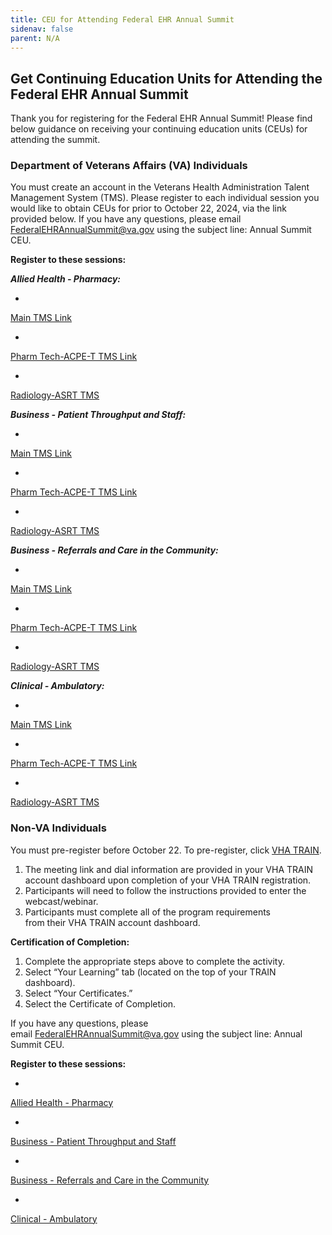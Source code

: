```yaml
---
title: CEU for Attending Federal EHR Annual Summit
sidenav: false
parent: N/A
---
```

## Get Continuing Education Units for Attending the Federal EHR Annual Summit

Thank you for registering for the Federal EHR Annual Summit! Please find below guidance on receiving your continuing education units (CEUs) for attending the summit. 

### Department of Veterans Affairs (VA) Individuals

You must create an account in the Veterans Health Administration Talent Management System (TMS). Please register to each individual session you would like to obtain CEUs for prior to October 22, 2024, via the link provided below. If you have any questions, please email [FederalEHRAnnualSummit@va.gov](FederalEHRAnnualSummit@va.gov) using the subject line: Annual Summit CEU.

**Register to these sessions:**

***Allied Health - Pharmacy:***

- 


[Main TMS Link](https://gcc02.safelinks.protection.outlook.com/?url=https%3A%2F%2Fhcm03.ns2cloud.com%2Fsf%2Flearning%3FdestUrl%3Dhttps%253a%252f%252fva-hcm03.ns2cloud.com%252flearning%252fuser%252fdeeplink_redirect.jsp%253flinkId%253dITEM_DETAILS%2526componentID%253d131013759%2526componentTypeID%253dVA%2526revisionDate%253d1722312000000%2526fromSF%253dY%26company%3DVAHCM03&data=05%7C02%7C%7C639b5a2e78e74476d79608dcc2e6fd85%7Ce95f1b23abaf45ee821db7ab251ab3bf%7C0%7C0%7C638599544580232385%7CUnknown%7CTWFpbGZsb3d8eyJWIjoiMC4wLjAwMDAiLCJQIjoiV2luMzIiLCJBTiI6Ik1haWwiLCJXVCI6Mn0%3D%7C0%7C%7C%7C&sdata=SSh0tRCauJXS57Xps582u0bZeeM2oPxvqn%2Fn%2BFBr%2F9g%3D&reserved=0)

- 


[Pharm Tech-ACPE-T TMS Link](https://gcc02.safelinks.protection.outlook.com/?url=https%3A%2F%2Fhcm03.ns2cloud.com%2Fsf%2Flearning%3FdestUrl%3Dhttps%253a%252f%252fva-hcm03.ns2cloud.com%252flearning%252fuser%252fdeeplink_redirect.jsp%253flinkId%253dITEM_DETAILS%2526componentID%253d131013817%2526componentTypeID%253dVA%2526revisionDate%253d1722830400000%2526fromSF%253dY%26company%3DVAHCM03&data=05%7C02%7C%7C639b5a2e78e74476d79608dcc2e6fd85%7Ce95f1b23abaf45ee821db7ab251ab3bf%7C0%7C0%7C638599544580244720%7CUnknown%7CTWFpbGZsb3d8eyJWIjoiMC4wLjAwMDAiLCJQIjoiV2luMzIiLCJBTiI6Ik1haWwiLCJXVCI6Mn0%3D%7C0%7C%7C%7C&sdata=jP%2BOD17lI%2FSUUkpO2lKkmIVr%2FxL1Onf5Lo2HEUJoHTc%3D&reserved=0)

- 


[Radiology-ASRT TMS](https://www.fehrm.gov/radiology-allied-health-pharmacy-asrt-tms/)

***Business - Patient Throughput and Staff:***

- 


[Main TMS Link](https://gcc02.safelinks.protection.outlook.com/?url=https%3A%2F%2Fhcm03.ns2cloud.com%2Fsf%2Flearning%3FdestUrl%3Dhttps%253a%252f%252fva-hcm03.ns2cloud.com%252flearning%252fuser%252fdeeplink_redirect.jsp%253flinkId%253dITEM_DETAILS%2526componentID%253d131013777%2526componentTypeID%253dVA%2526revisionDate%253d1722398400000%2526fromSF%253dY%26company%3DVAHCM03&data=05%7C02%7C%7C46337deb88bd4d119a3508dccd00fc96%7Ce95f1b23abaf45ee821db7ab251ab3bf%7C0%7C0%7C638610651321295053%7CUnknown%7CTWFpbGZsb3d8eyJWIjoiMC4wLjAwMDAiLCJQIjoiV2luMzIiLCJBTiI6Ik1haWwiLCJXVCI6Mn0%3D%7C0%7C%7C%7C&sdata=7Yf%2FA8mbSzaGOlFZpds5BFsY3FzpoDyXOdtaBPSOPew%3D&reserved=0)

- 


[Pharm Tech-ACPE-T TMS Link](https://gcc02.safelinks.protection.outlook.com/?url=https%3A%2F%2Fhcm03.ns2cloud.com%2Fsf%2Flearning%3FdestUrl%3Dhttps%253a%252f%252fva-hcm03.ns2cloud.com%252flearning%252fuser%252fdeeplink_redirect.jsp%253flinkId%253dITEM_DETAILS%2526componentID%253d131013819%2526componentTypeID%253dVA%2526revisionDate%253d1722830400000%2526fromSF%253dY%26company%3DVAHCM03&data=05%7C02%7C%7C46337deb88bd4d119a3508dccd00fc96%7Ce95f1b23abaf45ee821db7ab251ab3bf%7C0%7C0%7C638610651321308676%7CUnknown%7CTWFpbGZsb3d8eyJWIjoiMC4wLjAwMDAiLCJQIjoiV2luMzIiLCJBTiI6Ik1haWwiLCJXVCI6Mn0%3D%7C0%7C%7C%7C&sdata=e1Nff2M16qql5VIrF7DOGRgMbTLhEhOG%2BROWCQ%2BPueo%3D&reserved=0)

- 


[Radiology-ASRT TMS](https://www.fehrm.gov/radiology-business-patient-throughput-and-staff-asrt-tms/)

***Business - Referrals and Care in the Community:***

- 


[Main TMS Link](https://gcc02.safelinks.protection.outlook.com/?url=https%3A%2F%2Fhcm03.ns2cloud.com%2Fsf%2Flearning%3FdestUrl%3Dhttps%253a%252f%252fva-hcm03.ns2cloud.com%252flearning%252fuser%252fdeeplink_redirect.jsp%253flinkId%253dITEM_DETAILS%2526componentID%253d131013816%2526componentTypeID%253dVA%2526revisionDate%253d1722830400000%2526fromSF%253dY%26company%3DVAHCM03&data=05%7C02%7C%7C5a4f1e9041a14b124f9608dccd01b888%7Ce95f1b23abaf45ee821db7ab251ab3bf%7C0%7C0%7C638610654477490305%7CUnknown%7CTWFpbGZsb3d8eyJWIjoiMC4wLjAwMDAiLCJQIjoiV2luMzIiLCJBTiI6Ik1haWwiLCJXVCI6Mn0%3D%7C0%7C%7C%7C&sdata=8ALidMh8PIebVDiUGHGFpMXxvwn6bWLkbj8X1mbiLdM%3D&reserved=0)

- 


[Pharm Tech-ACPE-T TMS Link](https://gcc02.safelinks.protection.outlook.com/?url=https%3A%2F%2Fhcm03.ns2cloud.com%2Fsf%2Flearning%3FdestUrl%3Dhttps%253a%252f%252fva-hcm03.ns2cloud.com%252flearning%252fuser%252fdeeplink_redirect.jsp%253flinkId%253dITEM_DETAILS%2526componentID%253d131013821%2526componentTypeID%253dVA%2526revisionDate%253d1722830400000%2526fromSF%253dY%26company%3DVAHCM03&data=05%7C02%7C%7C5a4f1e9041a14b124f9608dccd01b888%7Ce95f1b23abaf45ee821db7ab251ab3bf%7C0%7C0%7C638610654477503451%7CUnknown%7CTWFpbGZsb3d8eyJWIjoiMC4wLjAwMDAiLCJQIjoiV2luMzIiLCJBTiI6Ik1haWwiLCJXVCI6Mn0%3D%7C0%7C%7C%7C&sdata=edYZEKqLnNoDlUojShfgTIWd%2FgHOeWj8n78SMQzL4u4%3D&reserved=0)

- 



[Radiology-ASRT TMS](https://www.fehrm.gov/radiology-business-referrals-and-care-in-the-community-asrt-tms/)


***Clinical - Ambulatory:***

- 



[Main TMS Link](https://gcc02.safelinks.protection.outlook.com/?url=https%3A%2F%2Fhcm03.ns2cloud.com%2Fsf%2Flearning%3FdestUrl%3Dhttps%253a%252f%252fva-hcm03.ns2cloud.com%252flearning%252fuser%252fdeeplink_redirect.jsp%253flinkId%253dITEM_DETAILS%2526componentID%253d131013616%2526componentTypeID%253dVA%2526revisionDate%253d1721275200000%2526fromSF%253dY%26company%3DVAHCM03&data=05%7C02%7C%7Cea961f77fab94408fbbc08dcc2e5cedf%7Ce95f1b23abaf45ee821db7ab251ab3bf%7C0%7C0%7C638599539473102460%7CUnknown%7CTWFpbGZsb3d8eyJWIjoiMC4wLjAwMDAiLCJQIjoiV2luMzIiLCJBTiI6Ik1haWwiLCJXVCI6Mn0%3D%7C0%7C%7C%7C&sdata=%2BYLqVNvvT7p7YSsJ86oJm1shquKZYHzUx8fTILC3UuU%3D&reserved=0)


- 



[Pharm Tech-ACPE-T TMS Link](https://gcc02.safelinks.protection.outlook.com/?url=https%3A%2F%2Fhcm03.ns2cloud.com%2Fsf%2Flearning%3FdestUrl%3Dhttps%253a%252f%252fva-hcm03.ns2cloud.com%252flearning%252fuser%252fdeeplink_redirect.jsp%253flinkId%253dITEM_DETAILS%2526componentID%253d131013685%2526componentTypeID%253dVA%2526revisionDate%253d1721793600000%2526fromSF%253dY%26company%3DVAHCM03&data=05%7C02%7C%7Cea961f77fab94408fbbc08dcc2e5cedf%7Ce95f1b23abaf45ee821db7ab251ab3bf%7C0%7C0%7C638599539473113786%7CUnknown%7CTWFpbGZsb3d8eyJWIjoiMC4wLjAwMDAiLCJQIjoiV2luMzIiLCJBTiI6Ik1haWwiLCJXVCI6Mn0%3D%7C0%7C%7C%7C&sdata=Rv17LpzeYj2HTxikiat3dY9a%2BYN1KCb2YpUQmmSZSoA%3D&reserved=0)


- 



[Radiology-ASRT TMS](https://www.fehrm.gov/radiology-asrt-tms/)


### Non-VA Individuals

You must pre-register before October 22. To pre-register, click [VHA TRAIN](https://www.train.org/vha/welcome).

1. The meeting link and dial information are provided in your VHA TRAIN account dashboard upon completion of your VHA TRAIN registration.
1. Participants will need to follow the instructions provided to enter the webcast/webinar.
1. Participants must complete all of the program requirements from their VHA TRAIN account dashboard.

**Certification of Completion:**

1. Complete the appropriate steps above to complete the activity.
1. Select “Your Learning” tab (located on the top of your TRAIN dashboard).
1. Select “Your Certificates.”
1. Select the Certificate of Completion.

If you have any questions, please email [FederalEHRAnnualSummit@va.gov](https://www.fehrm.gov/ceu-for-attending-federal-ehr-annual-summit/FederalEHRAnnualSummit@va.gov) using the subject line: Annual Summit CEU.

**Register to these sessions:**

- 
[Allied Health - Pharmacy](https://www.train.org/main/course/1122736/live-event)

- 
[Business - Patient Throughput and Staff](https://www.train.org/vha/course/1122955/live-event)

- 
[Business - Referrals and Care in the Community](https://www.train.org/vha/course/1123084/live-event)

- 
[Clinical - Ambulatory](https://www.train.org/main/course/1122644/live-event)





